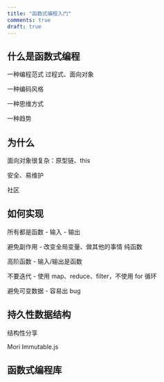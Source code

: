 ```yaml
---
title: "函数式编程入门"
comments: true
draft: true
---
```


## 什么是函数式编程

一种编程范式
过程式、面向对象

一种编码风格

一种思维方式

一种趋势

## 为什么

面向对象很复杂：原型链、this

安全、易维护

社区

## 如何实现

所有都是函数 - 输入 - 输出

避免副作用 - 改变全局变量、做其他的事情
纯函数

高阶函数 - 输入/输出是函数

不要迭代 - 使用 map、reduce、filter，不使用 for 循环

避免可变数据 - 容易出 bug

## 持久性数据结构

结构性分享

Mori Immutable.js

## 函数式编程库
